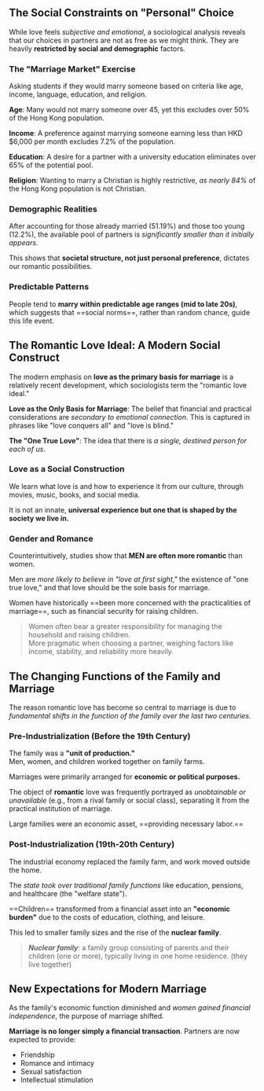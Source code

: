 ## The Social Constraints on "Personal" Choice

While love feels *subjective and emotional*, a sociological analysis reveals that our choices in partners are not as free as we might think. They are heavily **restricted by social and demographic** factors.

### The "Marriage Market" Exercise

Asking students if they would marry someone based on criteria like age, income, language, education, and religion.

**Age**: Many would not marry someone over 45, yet this excludes over 50% of the Hong Kong population.

**Income**: A preference against marrying someone earning less than HKD $6,000 per month excludes 7.2% of the population.

**Education**: A desire for a partner with a university education eliminates over 65% of the potential pool.

**Religion**: Wanting to marry a Christian is highly restrictive, *as nearly 84%* of the Hong Kong population is not Christian.

### Demographic Realities

After accounting for those already married (51.19%) and those too young (12.2%), the available pool of partners is *significantly smaller than it initially appears*.

This shows that **societal structure, not just personal preference**, dictates our romantic possibilities.

### Predictable Patterns

People tend to **marry within predictable age ranges (mid to late 20s)**, which suggests that ==social norms==, rather than random chance, guide this life event.

## The Romantic Love Ideal: A Modern Social Construct

The modern emphasis on **love as the primary basis for marriage** is a relatively recent development, which sociologists term the "romantic love ideal."

**Love as the Only Basis for Marriage**: The belief that financial and practical considerations are *secondary to emotional connection*. This is captured in phrases like "love conquers all" and "love is blind."

**The "One True Love"**: The idea that there is *a single, destined person for each of us*.

### Love as a Social Construction

We learn what love is and how to experience it from our culture, through movies, music, books, and social media.

It is not an innate, **universal experience but one that is shaped by the society we live in.**

### Gender and Romance

Counterintuitively, studies show that **MEN are often more romantic** than women.

Men are *more likely to believe in "love at first sight,"* the existence of "one true love," and that love should be the sole basis for marriage.

Women have historically ==been more concerned with the practicalities of marriage==, such as financial security for raising children.

> Women often bear a greater responsibility for managing the household and raising children.  
> More pragmatic when choosing a partner, weighing factors like income, stability, and reliability more heavily.

## The Changing Functions of the Family and Marriage

The reason romantic love has become so central to marriage is due to *fundamental shifts in the function of the family over the last two centuries.*

### Pre-Industrialization (Before the 19th Century)

The family was a **"unit of production."**  
Men, women, and children worked together on family farms.

Marriages were primarily arranged for **economic or political purposes.**

The object of **romantic** love was frequently portrayed as *unobtainable or unavailable* (e.g., from a rival family or social class), separating it from the practical institution of marriage.

Large families were an economic asset, ==providing necessary labor.==

### Post-Industrialization (19th-20th Century)

The industrial economy replaced the family farm, and work moved outside the home.

The *state took over traditional family functions* like education, pensions, and healthcare (the "welfare state").

==Children== transformed from a financial asset into an **"economic burden"** due to the costs of education, clothing, and leisure.

This led to smaller family sizes and the rise of the **nuclear family**.

> ***Nuclear family***: a family group consisting of parents and their children (one or more), typically living in one home residence. (they live together)

## New Expectations for Modern Marriage

As the family's economic function diminished and *women gained financial independence*, the purpose of marriage shifted.

**Marriage is no longer simply a financial transaction**. Partners are now expected to provide:

- Friendship
- Romance and intimacy
- Sexual satisfaction
- Intellectual stimulation
